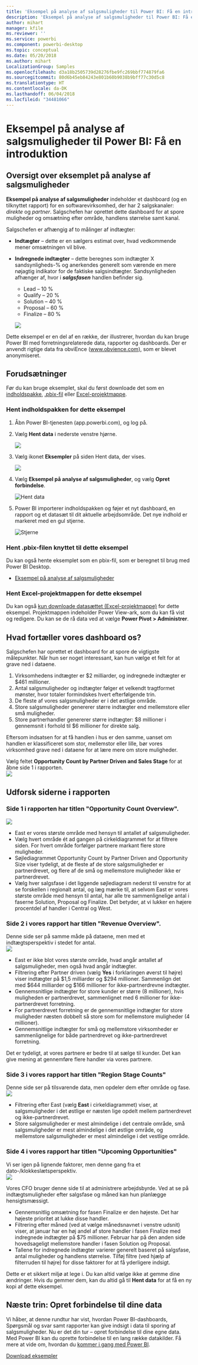 ```yaml
---
title: 'Eksempel på analyse af salgsmuligheder til Power BI: Få en introduktion'
description: 'Eksempel på analyse af salgsmuligheder til Power BI: Få en introduktion'
author: mihart
manager: kfile
ms.reviewer: ''
ms.service: powerbi
ms.component: powerbi-desktop
ms.topic: conceptual
ms.date: 05/20/2018
ms.author: mihart
LocalizationGroup: Samples
ms.openlocfilehash: d3a18b2505739d28276fbe9fc269bbf774879fa6
ms.sourcegitcommit: 80d6b45eb84243e801b60b9038b9bff77c30d5c8
ms.translationtype: HT
ms.contentlocale: da-DK
ms.lasthandoff: 06/04/2018
ms.locfileid: "34481066"
---
```

# <a name="opportunity-analysis-sample-for-power-bi-take-a-tour"></a>Eksempel på analyse af salgsmuligheder til Power BI: Få en introduktion

## <a name="overview-of-the-opportunity-analysis-sample"></a>Oversigt over eksemplet på analyse af salgsmuligheder
**Eksempel på analyse af salgsmuligheder** indeholder et dashboard (og en tilknyttet rapport) for en softwarevirksomhed, der har 2 salgskanaler: *direkte* og *partner*. Salgschefen har oprettet dette dashboard for at spore muligheder og omsætning efter område, handlens størrelse samt kanal.

Salgschefen er afhængig af to målinger af indtægter:

* **Indtægter** – dette er en sælgers estimat over, hvad vedkommende mener omsætningen vil blive.
* **Indregnede indtægter** – dette beregnes som indtægter X sandsynligheds-% og anerkendes generelt som værende en mere nøjagtig indikator for de faktiske salgsindtægter. Sandsynligheden afhænger af, hvor i ***salgsfasen*** handlen befinder sig.
  * Lead – 10 %  
  * Qualify – 20 %  
  * Solution – 40 %  
  * Proposal – 60 %  
  * Finalize – 80 %

  ![](media/sample-opportunity-analysis/opportunity1.png)

Dette eksempel er en del af en række, der illustrerer, hvordan du kan bruge Power BI med forretningsrelaterede data, rapporter og dashboards. Der er anvendt rigtige data fra obviEnce ([www.obvience.com)](http://www.obvience.com/), som er blevet anonymiseret.

## <a name="prerequisites"></a>Forudsætninger

 Før du kan bruge eksemplet, skal du først downloade det som en [indholdspakke](https://docs.microsoft.com/power-bi/sample-opportunity-analysis#get-the-content-pack-for-this-sample), [.pbix-fil](http://download.microsoft.com/download/9/1/5/915ABCFA-7125-4D85-A7BD-05645BD95BD8/Opportunity-Analysis-Sample-PBIX.pbix) eller [Excel-projektmappe](http://go.microsoft.com/fwlink/?LinkId=529782).

### <a name="get-the-content-pack-for-this-sample"></a>Hent indholdspakken for dette eksempel

1. Åbn Power BI-tjenesten (app.powerbi.com), og log på.
2. Vælg **Hent data** i nederste venstre hjørne.
   
    ![](media/sample-datasets/power-bi-get-data.png)
3. Vælg ikonet **Eksempler** på siden Hent data, der vises.
   
   ![](media/sample-datasets/power-bi-samples-icon.png)
4. Vælg **Eksempel på analyse af salgsmuligheder**, og vælg **Opret forbindelse**.  
  
   ![Hent data](media/sample-opportunity-analysis/opportunity-connect.png)
   
5. Power BI importerer indholdspakken og føjer et nyt dashboard, en rapport og et datasæt til dit aktuelle arbejdsområde. Det nye indhold er markeret med en gul stjerne. 
   
   ![Stjerne](media/sample-opportunity-analysis/opportunity-asterisk.png)
  
### <a name="get-the-pbix-file-for-this-sample"></a>Hent .pbix-filen knyttet til dette eksempel

Du kan også hente eksemplet som en pbix-fil, som er beregnet til brug med Power BI Desktop. 

 * [Eksempel på analyse af salgsmuligheder](http://download.microsoft.com/download/9/1/5/915ABCFA-7125-4D85-A7BD-05645BD95BD8/Opportunity%20Analysis%20Sample%20PBIX.pbix)

### <a name="get-the-excel-workbook-for-this-sample"></a>Hent Excel-projektmappen for dette eksempel
Du kan også [kun downloade datasættet (Excel-projektmappe)](http://go.microsoft.com/fwlink/?LinkId=529782) for dette eksempel. Projektmappen indeholder Power View-ark, som du kan få vist og redigere. Du kan se de rå data ved at vælge **Power Pivot > Administrer**.


## <a name="what-is-our-dashboard-telling-us"></a>Hvad fortæller vores dashboard os?
Salgschefen har oprettet et dashboard for at spore de vigtigste målepunkter. Når hun ser noget interessant, kan hun vælge et felt for at grave ned i dataene.

1. Virksomhedens indtægter er $2 milliarder, og indregnede indtægter er $461 millioner.
2. Antal salgsmuligheder og indtægter følger et velkendt tragtformet mønster, hvor totaler formindskes hvert efterfølgende trin.
3. De fleste af vores salgsmuligheder er i det østlige område.
4. Store salgsmuligheder genererer større indtægter end mellemstore eller små muligheder.
5. Store partnerhandler genererer større indtægter: $8 millioner i gennemsnit i forhold til $6 millioner for direkte salg.

Eftersom indsatsen for at få handlen i hus er den samme, uanset om handlen er klassificeret som stor, mellemstor eller lille, bør vores virksomhed grave ned i dataene for at lære mere om store muligheder.

Vælg feltet **Opportunity Count by Partner Driven and Sales Stage** for at åbne side 1 i rapporten.  
![](media/sample-opportunity-analysis/opportunity2.png)

## <a name="explore-the-pages-in-the-report"></a>Udforsk siderne i rapporten
### <a name="page-1-of-our-report-is-titled-opportunity-count-overview"></a>Side 1 i rapporten har titlen "Opportunity Count Overview".
![](media/sample-opportunity-analysis/opportunity3.png)

* East er vores største område med hensyn til antallet af salgsmuligheder.  
* Vælg hvert område ét ad gangen på cirkeldiagrammet for at filtrere siden. For hvert område forfølger partnere markant flere store muligheder.   
* Søjlediagrammet Opportunity Count by Partner Driven and Opportunity Size viser tydeligt, at de fleste af de store salgsmuligheder er partnerdrevet, og flere af de små og mellemstore muligheder ikke er partnerdrevet.
* Vælg hver salgsfase i det liggende søjlediagram nederst til venstre for at se forskellen i regionalt antal, og læg mærke til, at selvom East er vores største område med hensyn til antal, har alle tre sammenlignelige antal i faserne Solution, Proposal og Finalize. Det betyder, at vi lukker en højere procentdel af handler i Central og West.

### <a name="page-2-of-our-report-is-titled-revenue-overview"></a>Side 2 i vores rapport har titlen "Revenue Overview".
Denne side ser på samme måde på dataene, men med et indtægtsperspektiv i stedet for antal.  
![](media/sample-opportunity-analysis/opportunity4.png)

* East er ikke blot vores største område, hvad angår antallet af salgsmuligheder, men også hvad angår indtægter.  
* Filtrering efter Partner driven (vælg **Yes** i forklaringen øverst til højre) viser indtægter på $1,5 milliarder og $294 millioner. Sammenlign det med $644 milliarder og $166 millioner for ikke-partnerdrevne indtægter.  
* Gennemsnitlige indtægter for store kunder er større (8 millioner), hvis muligheden er partnerdrevet, sammenlignet med 6 millioner for ikke-partnerdrevet forretning.  
* For partnerdrevet forretning er de gennemsnitlige indtægter for store muligheder næsten dobbelt så store som for mellemstore muligheder (4 millioner).  
* Gennemsnitlige indtægter for små og mellemstore virksomheder er sammenlignelige for både partnerdrevet og ikke-partnerdrevet forretning.   

Det er tydeligt, at vores partnere er bedre til at sælge til kunder.  Det kan give mening at gennemføre flere handler via vores partnere.

### <a name="page-3-of-our-report-is-titled-region-stage-counts"></a>Side 3 i vores rapport har titlen "Region Stage Counts"
Denne side ser på tilsvarende data, men opdeler dem efter område og fase.  
![](media/sample-opportunity-analysis/opportunity5.png)

* Filtrering efter East (vælg **East** i cirkeldiagrammet) viser, at salgsmuligheder i det østlige er næsten lige opdelt mellem partnerdrevet og ikke-partnerdrevet.
* Store salgsmuligheder er mest almindelige i det centrale område, små salgsmuligheder er mest almindelige i det østlige område, og mellemstore salgsmuligheder er mest almindelige i det vestlige område.

### <a name="page-4-of-our-report-is-titled-upcoming-opportunities"></a>Side 4 i vores rapport har titlen "Upcoming Opportunities"
Vi ser igen på lignende faktorer, men denne gang fra et dato-/klokkeslætsperspektiv.  
![](media/sample-opportunity-analysis/opportunity6.png)

Vores CFO bruger denne side til at administrere arbejdsbyrde. Ved at se på indtægtsmuligheder efter salgsfase og måned kan hun planlægge hensigtsmæssigt.

* Gennemsnitlig omsætning for fasen Finalize er den højeste. Det har højeste prioritet at lukke disse handler.
* Filtrering efter måned (ved at vælge månedsnavnet i venstre udsnit) viser, at januar har en høj andel af store handler i fasen Finalize med indregnede indtægter på $75 millioner. Februar har på den anden side hovedsageligt mellemstore handler i fasen Solution og Proposal.
* Tallene for indregnede indtægter varierer generelt baseret på salgsfase, antal muligheder og handlens størrelse. Tilføj filtre (ved hjælp af filterruden til højre) for disse faktorer for at få yderligere indsigt.

Dette er et sikkert miljø at lege i. Du kan altid vælge ikke at gemme dine ændringer. Hvis du gemmer dem, kan du altid gå til **Hent data** for at få en ny kopi af dette eksempel.

## <a name="next-steps-connect-to-your-data"></a>Næste trin: Opret forbindelse til dine data
Vi håber, at denne rundtur har vist, hvordan Power BI-dashboards, Spørgsmål og svar samt rapporter kan give indsigt i data til sporing af salgsmuligheder. Nu er det din tur – opret forbindelse til dine egne data. Med Power BI kan du oprette forbindelse til en lang række datakilder. Få mere at vide om, hvordan du [kommer i gang med Power BI](service-get-started.md).

[Download eksempler](sample-datasets.md)  
